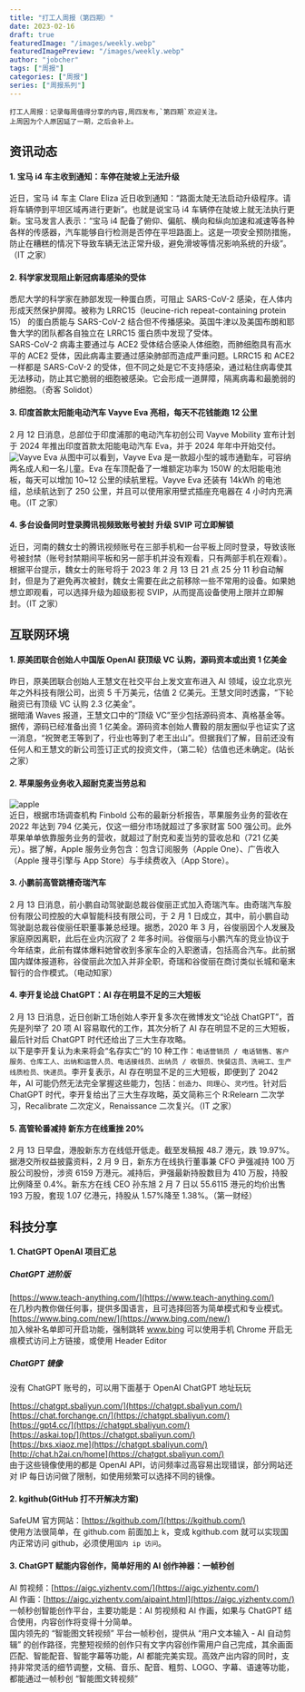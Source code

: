 ```yaml
---
title: "打工人周报（第四期）"
date: 2023-02-16
draft: true
featuredImage: "/images/weekly.webp"
featuredImagePreview: "/images/weekly.webp"
author: "jobcher"
tags: ["周报"]
categories: ["周报"]
series: ["周报系列"]
---
```


```
打工人周报：记录每周值得分享的内容,周四发布,`第四期`欢迎关注。  
上周因为个人原因延了一期，之后会补上。
```

## 资讯动态

#### 1. 宝马 i4 车主收到通知：车停在陡坡上无法升级

近日，宝马 i4 车主 Clare Eliza 近日收到通知：“路面太陡无法启动升级程序。请将车辆停到平坦区域再进行更新”。也就是说宝马 i4 车辆停在陡坡上就无法执行更新。宝马发言人表示：“宝马 i4 配备了俯仰、偏航、横向和纵向加速和减速等各种各样的传感器，汽车能够自行检测是否停在平坦路面上。这是一项安全预防措施，防止在糟糕的情况下导致车辆无法正常升级，避免滑坡等情况影响系统的升级”。（IT 之家）

#### 2. 科学家发现阻止新冠病毒感染的受体

悉尼大学的科学家在肺部发现一种蛋白质，可阻止 SARS-CoV-2 感染，在人体内形成天然保护屏障。被称为 LRRC15（leucine-rich repeat-containing protein 15） 的蛋白质能与 SARS-CoV-2 结合但不传播感染。英国牛津以及美国布朗和耶鲁大学的团队都各自独立在 LRRC15 蛋白质中发现了受体。  
SARS-CoV-2 病毒主要通过与 ACE2 受体结合感染人体细胞，而肺细胞具有高水平的 ACE2 受体，因此病毒主要通过感染肺部而造成严重问题。LRRC15 和 ACE2 一样都是 SARS-CoV-2 的受体，但不同之处是它不支持感染，通过粘住病毒使其无法移动，防止其它脆弱的细胞被感染。它会形成一道屏障，隔离病毒和最脆弱的肺细胞。（奇客 Solidot）

#### 3. 印度首款太阳能电动汽车 Vayve Eva 亮相，每天不花钱能跑 12 公里

2 月 12 日消息，总部位于印度浦那的电动汽车初创公司 Vayve Mobility 宣布计划于 2024 年推出印度首款太阳能电动汽车 Eva，并于 2024 年年中开始交付。  
![Vayve Eva](/images/63e98d8c8ad13.png)
从图中可以看到，Vayve Eva 是一款超小型的城市通勤车，可容纳两名成人和一名儿童。Eva 在车顶配备了一堆额定功率为 150W 的太阳能电池板，每天可以增加 10~12 公里的续航里程。Vayve Eva 还装有 14kWh 的电池组，总续航达到了 250 公里，并且可以使用家用壁式插座充电器在 4 小时内充满电。（IT 之家）

#### 4. 多台设备同时登录腾讯视频致账号被封 升级 SVIP 可立即解锁

近日，河南的魏女士的腾讯视频账号在三部手机和一台平板上同时登录，导致该账号被封禁（账号封禁期间平板和另一部手机并没有观看，只有两部手机在观看）。根据平台提示，魏女士的账号将于 2023 年 2 月 13 日 21 点 25 分 11 秒自动解封，但是为了避免再次被封，魏女士需要在此之前移除一些不常用的设备。如果她想立即观看，可以选择升级为超级影视 SVIP，从而提高设备使用上限并立即解封。（IT 之家）

## 互联网环境

#### 1. 原美团联合创始人中国版 OpenAI 获顶级 VC 认购，源码资本或出资 1 亿美金

昨日，原美团联合创始人王慧文在社交平台上发文宣布进入 AI 领域，设立北京光年之外科技有限公司，出资 5 千万美元，估值 2 亿美元。王慧文同时透露，“下轮融资已有顶级 VC 认购 2.3 亿美金”。  
据暗涌 Waves 报道，王慧文口中的“顶级 VC”至少包括源码资本、真格基金等。据传，源码已经准备出资 1 亿美金。源码资本创始人曹毅的朋友圈似乎也证实了这一消息，“祝贺老王等到了，行业也等到了老王出山”。但据我们了解，目前还没有任何人和王慧文的新公司签订正式的投资文件，（第二轮）估值也还未确定。(站长之家）

#### 2. 苹果服务业务收入超耐克麦当劳总和

![apple](/images/63e98d6568616.png)  
近日，根据市场调查机构 Finbold 公布的最新分析报告，苹果服务业务的营收在 2022 年达到 794 亿美元，仅这一细分市场就超过了多家财富 500 强公司。此外苹果单单依靠服务业务的营收，就超过了耐克和麦当劳的营收总和（721 亿美元）。据了解，Apple 服务业务包含：包含订阅服务（Apple One）、广告收入（Apple 搜寻引擎与 App Store）与手续费收入（App Store）。

#### 3. 小鹏前高管跳槽奇瑞汽车

2 月 13 日消息，前小鹏自动驾驶副总裁谷俊丽正式加入奇瑞汽车。由奇瑞汽车股份有限公司控股的大卓智能科技有限公司，于 2 月 1 日成立，其中，前小鹏自动驾驶副总裁谷俊丽任职董事兼总经理。据悉，2020 年 3 月，谷俊丽因个人发展及家庭原因离职，此后在业内沉寂了 2 年多时间。谷俊丽与小鹏汽车的竞业协议于今年结束，此前有媒体爆料她曾收到多家车企的入职邀请，包括高合汽车。此前据国内媒体报道称，谷俊丽此次加入并非全职，奇瑞和谷俊丽在商讨类似长城和毫末智行的合作模式。（电动知家）

#### 4. 李开复论战 ChatGPT：AI 存在明显不足的三大短板

2 月 13 日消息，近日创新工场创始人李开复多次在微博发文“论战 ChatGPT”，首先是列举了 20 项 AI 容易取代的工作，其次分析了 AI 存在明显不足的三大短板，最后针对后 ChatGPT 时代还给出了三大生存攻略。  
以下是李开复认为未来将会“名存实亡”的 10 种工作：`电话营销员 / 电话销售、客户服务、仓库工人、出纳和运营人员、电话接线员、出纳员 / 收银员、快餐店员、洗碗工、生产线质检员、快递员`。李开复表示，AI 存在明显不足的三大短板，即便到了 2042 年，AI 可能仍然无法完全掌握这些能力，包括：`创造力`、`同理心`、`灵巧性`。针对后 ChatGPT 时代，李开复给出了三大生存攻略，英文简称三个 R:Relearn 二次学习，Recalibrate 二次定义，Renaissance 二次复兴。（IT 之家）

#### 5. 高管轮番减持 新东方在线重挫 20%

2 月 13 日早盘，港股新东方在线低开低走。截至发稿报 48.7 港元，跌 19.97%。据港交所权益披露资料，2 月 9 日，新东方在线执行董事兼 CFO 尹强减持 100 万股公司股份，涉资 6159 万港元。减持后，尹强最新持股数目为 410 万股，持股比例降至 0.4%。新东方在线 CEO 孙东旭 2 月 7 日以 55.6115 港元的均价出售 193 万股，套现 1.07 亿港元，持股从 1.57%降至 1.38%。（第一财经）

## 科技分享

#### 1. ChatGPT OpenAI 项目汇总

##### ChatGPT 进阶版

[https://www.teach-anything.com/](https://www.teach-anything.com/)  
在几秒内教你做任何事，提供多国语言，且可选择回答为简单模式和专业模式。  
[https://www.bing.com/new/](https://www.bing.com/new/)  
加入候补名单即可开启功能，强制跳转 www.bing 可以使用手机 Chrome 开启无痕模式访问上方链接，或使用 Header Editor

##### ChatGPT 镜像

没有 ChatGPT 账号的，可以用下面基于 OpenAI ChatGPT 地址玩玩

[https://chatgpt.sbaliyun.com/](https://chatgpt.sbaliyun.com/)  
[https://chat.forchange.cn/](https://chatgpt.sbaliyun.com/)  
[https://gpt4.cc/](https://chatgpt.sbaliyun.com/)  
[https://askai.top/](https://chatgpt.sbaliyun.com/)  
[https://bxs.xiaoz.me](https://chatgpt.sbaliyun.com/)  
[http://chat.h2ai.cn/home](https://chatgpt.sbaliyun.com/)  
由于这些镜像使用的都是 OpenAI API，访问频率过高容易出现错误，部分网站还对 IP 每日访问做了限制，如使用频繁可以选择不同的镜像。

#### 2. kgithub(GitHub 打不开解决方案)

SafeUM 官方网站：[https://kgithub.com/](https://kgithub.com/)  
使用方法很简单，在 github.com 前面加上 k，变成 kgithub.com 就可以实现国内正常访问 github，必须使用`国内 ip 访问`。

#### 3. ChatGPT 赋能内容创作，简单好用的 AI 创作神器：一帧秒创

AI 剪视频：[https://aigc.yizhentv.com/](https://aigc.yizhentv.com/)  
AI 作画：[https://aigc.yizhentv.com/aipaint.html](https://aigc.yizhentv.com/)  
一帧秒创智能创作平台，主要功能是：AI 剪视频和 AI 作画，如果与 ChatGPT 结合使用，内容创作将变得十分简单。  
国内领先的 “智能图文转视频” 平台一帧秒创，提供从 “用户文本输入 - AI 自动剪辑” 的创作路径，完整短视频的创作只有文字内容创作需用户自己完成，其余画面匹配、智能配音、智能字幕等功能，AI 都能完美实现。高效产出内容的同时，支持非常灵活的细节调整，文稿、音乐、配音、粗剪、LOGO、字幕、语速等功能，都能通过一帧秒创 “智能图文转视频”
